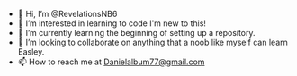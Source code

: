 - 👋 Hi, I’m @RevelationsNB6
- 👀 I’m interested in learning to code I'm new to this!
- 🌱 I’m currently learning the beginning of setting up a repository.
- 💞️ I’m looking to collaborate on anything that a noob like myself can learn Easley.
- 📫 How to reach me at Danielalbum77@gmail.com

<!---
RevelationsNB6/RevelationsNB6 is a ✨ special ✨ repository because its `README.md` (this file) appears on your GitHub profile.
You can click the Preview link to take a look at your changes.
--->
